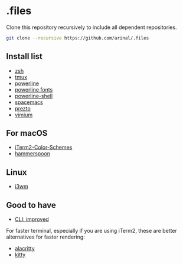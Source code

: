 # .files
Clone this repository recursively to include all dependent repositories.
```bash
git clone --recursive https://github.com/arinal/.files
```

## Install list
- [zsh](https://www.zsh.org/)
- [tmux](https://github.com/tmux/tmux/wiki)
- [powerline](https://github.com/powerline/powerline)
- [powerline fonts](https://github.com/powerline/fonts/blob/master/README.rst#L7)
- [powerline-shell](https://github.com/b-ryan/powerline-shell)
- [spacemacs](https://github.com/syl20bnr/spacemacs)
- [prezto](https://github.com/sorin-ionescu/prezto)
- [vimium](https://github.com/philc/vimium)

## For macOS
- [iTerm2-Color-Schemes](https://github.com/mbadolato/iTerm2-Color-Schemes)
- [hammerspoon](http://www.hammerspoon.org/)

## Linux
- [i3wm](https://github.com/i3/i3)

## Good to have
- [CLI: improved](https://remysharp.com/2018/08/23/cli-improved#fzf--ctrlr) 

For faster terminal, especially if you are using iTerm2, these are better alternatives for faster rendering:
- [alacritty](https://github.com/jwilm/alacritty)
- [kitty](https://github.com/kovidgoyal/kitty)
